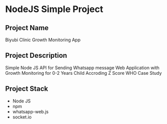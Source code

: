 # NodeJS Simple Project

## Project Name
Biyubi Clinic Growth Monitoring App 

## Project Description
Simple Node JS API for Sending Whatsapp message Web Application with Growth Monitoring for 0-2 Years Child Accroding Z Score WHO Case Study

## Project Stack
- Node JS
- npm
- whatsapp-web.js
- socket.io
